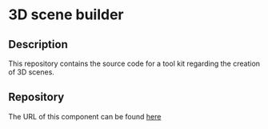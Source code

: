 # 3D scene builder

## Description

This repository contains the source code for a tool kit regarding the creation of 3D scenes.

## Repository

The URL of this component can be found [here](https://github.com/game-dev-kit/3D-scene-builder)